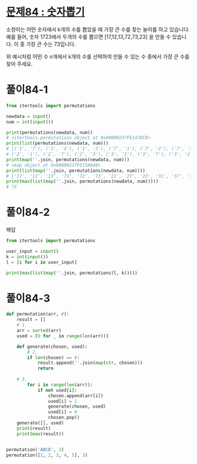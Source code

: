 # [문제84 : 숫자뽑기](https://www.notion.so/84-3cda8c27070d44789b3152ad935cc587)

소정이는 어떤 숫자에서 k개의 수를 뽑았을 때 가장 큰 수를 찾는 놀이를 하고 있습니다. 
예를 들어, 숫자 1723에서 두개의 수를 뽑으면 [17,12,13,72,73,23] 을 만들 수 있습니다.
이 중 가장 큰 수는 73입니다.

위 예시처럼 어떤 수 n개에서 k개의 수를 선택하여 만들 수 있는 수 중에서 가장 큰 수를 찾아 주세요.

# 풀이84-1

``` python
from itertools import permutations

newdata = input()
num = int(input())

print(permutations(newdata, num))
# <itertools.permutations object at 0x00000237FE147DC8>
print(list(permutations(newdata, num)))
# [('1', '7'), ('1', '2'), ('1', '3'), ('7', '1'), ('7', '2'), ('7', '3'),
# ('2', '1'), ('2', '7'), ('2', '3'), ('3', '1'), ('3', '7'), ('3', '2')]
print(map(''.join, permutations(newdata, num)))
# <map object at 0x00000237FE15A848>
print(list(map(''.join, permutations(newdata, num))))
# ['17', '12', '13', '71', '72', '73', '21', '27', '23', '31', '37', '32']
print(max(list(map(''.join, permutations(newdata, num)))))
# 73
```

# 풀이84-2

해답

``` python
from itertools import permutations

user_input = input()
k = int(input())
l = [i for i in user_input]

print(max(list(map(''.join, permutations(l, k)))))
```

# 풀이84-3

``` python
def permutation(arr, r):
    result = []
    # 1.
    arr = sorted(arr)
    used = [0 for _ in range(len(arr))]

    def generate(chosen, used):
        # 2.
        if len(chosen) == r:
            result.append(''.join(map(str, chosen)))
            return
	
	# 3.
        for i in range(len(arr)):
            if not used[i]:
                chosen.append(arr[i])
                used[i] = 1
                generate(chosen, used)
                used[i] = 0
                chosen.pop()
    generate([], used)
    print(result)
    print(max(result))


permutation('ABCD', 2)
permutation([1, 2, 3, 4, 5], 3)
```